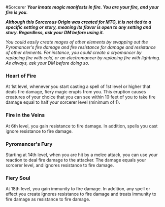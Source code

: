 #Sorcerer
***Your innate magic manifests in fire. You are your fire, and your fire is you.***

***Although this Sorcerous Origin was created for MTG, it is not tied to a specific setting or story, meaning its flavor is open to any setting and story. Regardless, ask your DM before using it.***

*You could easily create mages of other elements by swapping out the Pyromancer's fire damage and fire resistance for damage and resistance of other elements. For instance, you could create a cryomancer by replacing fire with cold, or an electromancer by replacing fire with lightning. As always, ask your DM before doing so.*

### Heart of Fire
At 1st level, whenever you start casting a spell of 1st level or higher that deals fire damage, fiery magic erupts from you. This eruption causes creatures of your choice that you can see within 10 feet of you to take fire damage equal to half your sorcerer level (minimum of 1).

### Fire in the Veins
At 6th level, you gain resistance to fire damage. In addition, spells you cast ignore resistance to fire damage.

### Pyromancer's Fury
Starting at 14th level, when you are hit by a melee attack, you can use your reaction to deal fire damage to the attacker. The damage equals your sorcerer level, and ignores resistance to fire damage.

### Fiery Soul
At 18th level, you gain immunity to fire damage. In addition, any spell or effect you create ignores resistance to fire damage and treats immunity to fire damage as resistance to fire damage.